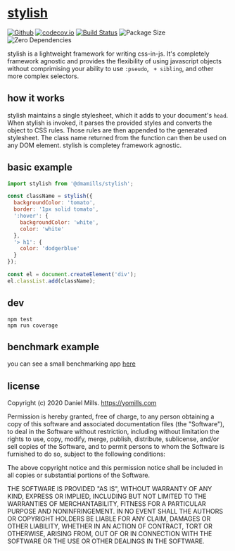 # [stylish](https://dmamills.github.io/stylish/)

[![Github](https://img.shields.io/github/stars/dmamills/stylish?style=social)](https://github.com/dmamills/stylish)
[![codecov.io](https://codecov.io/github/dmamills/stylish/coverage.svg?branch=master)](https://codecov.io/github/dmamills/stylish?branch=master)
[![Build Status](https://secure.travis-ci.org/dmamills/stylish.png)](http://travis-ci.org/dmamills/stylish)
![Package Size](https://img.shields.io/bundlephobia/minzip/@dmamills/stylish.svg?style=flat-square)
![Zero Dependencies](https://img.shields.io/badge/dependencies-0-brightgreen)

stylish is a lightweight framework for writing css-in-js. It's completely framework agnostic and provides the flexibility of using javascript objects without comprimising your ability to use `:pseudo`, ` + sibling`, and other more complex selectors.

## how it works

stylish maintains a single stylesheet, which it adds to your document's `head`.
When stylish is invoked, it parses the provided styles and converts the object to CSS rules.
Those rules are then appended to the generated stylesheet.
The class name returned from the function can then be used on any DOM element.
stylish is completey framework agnostic.

## basic example

```javascript
import stylish from '@dmamills/stylish';

const className = stylish({
  backgroundColor: 'tomato',
  border: '1px solid tomato',
  ':hover': {
    backgroundColor: 'white',
    color: 'white'
  },
  '> h1': {
    color: 'dodgerblue'
  }
});

const el = document.createElement('div');
el.classList.add(className);
```

## dev

```
npm test
npm run coverage
```

## benchmark example

you can see a small benchmarking app [here](https://dmamills.github.io/stylish-benchmark-demo)


## license

Copyright (c) 2020 Daniel Mills. https://yomills.com

Permission is hereby granted, free of charge, to any person obtaining a copy
of this software and associated documentation files (the "Software"), to deal
in the Software without restriction, including without limitation the rights
to use, copy, modify, merge, publish, distribute, sublicense, and/or sell
copies of the Software, and to permit persons to whom the Software is
furnished to do so, subject to the following conditions:

The above copyright notice and this permission notice shall be included in
all copies or substantial portions of the Software.

THE SOFTWARE IS PROVIDED "AS IS", WITHOUT WARRANTY OF ANY KIND, EXPRESS OR
IMPLIED, INCLUDING BUT NOT LIMITED TO THE WARRANTIES OF MERCHANTABILITY,
FITNESS FOR A PARTICULAR PURPOSE AND NONINFRINGEMENT. IN NO EVENT SHALL THE
AUTHORS OR COPYRIGHT HOLDERS BE LIABLE FOR ANY CLAIM, DAMAGES OR OTHER
LIABILITY, WHETHER IN AN ACTION OF CONTRACT, TORT OR OTHERWISE, ARISING FROM,
OUT OF OR IN CONNECTION WITH THE SOFTWARE OR THE USE OR OTHER DEALINGS IN
THE SOFTWARE.
